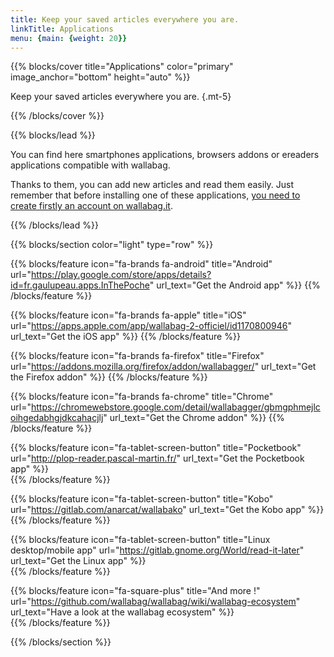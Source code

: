 ```yaml
---
title: Keep your saved articles everywhere you are.
linkTitle: Applications
menu: {main: {weight: 20}}
---
```


{{% blocks/cover title="Applications" color="primary" image_anchor="bottom" height="auto" %}}

Keep your saved articles everywhere you are.
{.mt-5}

{{% /blocks/cover %}}

{{% blocks/lead %}}

You can find here smartphones applications, browsers addons or ereaders applications compatible with wallabag.

Thanks to them, you can add new articles and read them easily. Just remember that before installing one of these applications, [you need to create firstly an account on wallabag.it](https://app.wallabag.it/).

{{% /blocks/lead %}}

{{% blocks/section color="light" type="row" %}}

{{% blocks/feature icon="fa-brands fa-android" title="Android" url="https://play.google.com/store/apps/details?id=fr.gaulupeau.apps.InThePoche" url_text="Get the Android app" %}}
<i class="fa fa-star"></i> <i class="fa fa-star"></i> <i class="fa fa-star"></i> <i class="fa fa-star"></i> <i class="fa fa-star-half"></i>
{{% /blocks/feature %}}

{{% blocks/feature icon="fa-brands fa-apple" title="iOS" url="https://apps.apple.com/app/wallabag-2-officiel/id1170800946" url_text="Get the iOS app"  %}}
<i class="fa fa-star"></i> <i class="fa fa-star"></i> <i class="fa fa-star"></i> <i class="fa fa-star"></i> <i class="fa fa-star-half"></i>
{{% /blocks/feature %}}

{{% blocks/feature icon="fa-brands fa-firefox" title="Firefox" url="https://addons.mozilla.org/firefox/addon/wallabagger/" url_text="Get the Firefox addon" %}}
<i class="fa fa-star"></i> <i class="fa fa-star"></i> <i class="fa fa-star"></i> <i class="fa fa-star"></i> <i class="fa fa-star-half"></i>
{{% /blocks/feature %}}

{{% blocks/feature icon="fa-brands fa-chrome" title="Chrome" url="https://chromewebstore.google.com/detail/wallabagger/gbmgphmejlcoihgedabhgjdkcahacjlj" url_text="Get the Chrome addon" %}}
<i class="fa fa-star"></i> <i class="fa fa-star"></i> <i class="fa fa-star"></i> <i class="fa fa-star"></i>
{{% /blocks/feature %}}

{{% blocks/feature icon="fa-tablet-screen-button" title="Pocketbook" url="http://plop-reader.pascal-martin.fr/" url_text="Get the Pocketbook app" %}}
<br />
{{% /blocks/feature %}}

{{% blocks/feature icon="fa-tablet-screen-button" title="Kobo" url="https://gitlab.com/anarcat/wallabako" url_text="Get the Kobo app" %}}
<br />
{{% /blocks/feature %}}

{{% blocks/feature icon="fa-tablet-screen-button" title="Linux desktop/mobile app"  url="https://gitlab.gnome.org/World/read-it-later" url_text="Get the Linux app" %}}
<br />
{{% /blocks/feature %}}

{{% blocks/feature icon="fa-square-plus" title="And more !"  url="https://github.com/wallabag/wallabag/wiki/wallabag-ecosystem" url_text="Have a look at the wallabag ecosystem" %}}
<br />
{{% /blocks/feature %}}

{{% /blocks/section %}}
